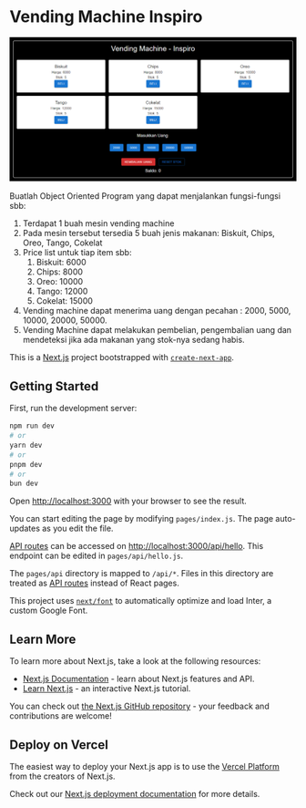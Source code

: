 # Vending Machine Inspiro

<img src="https://raw.githubusercontent.com/hardihardi/Vending-Machine-Inspiro/refs/heads/master/public/image.png" class="img-fluid" alt="Responsive image">

Buatlah Object Oriented Program yang dapat menjalankan fungsi-fungsi sbb:
1.	Terdapat 1 buah mesin vending machine
2.	Pada mesin tersebut tersedia 5 buah jenis makanan: Biskuit, Chips, Oreo, Tango, Cokelat
3.	Price list untuk tiap item sbb:
	1)	Biskuit: 6000
	2)	Chips: 8000
	3)	Oreo: 10000
	4)	Tango: 12000
	5)	Cokelat: 15000
4.	Vending machine dapat menerima uang dengan pecahan : 2000, 5000, 10000, 20000, 50000.
5.	Vending Machine dapat melakukan pembelian, pengembalian uang dan mendeteksi jika ada makanan yang stok-nya sedang habis.


This is a [Next.js](https://nextjs.org/) project bootstrapped with [`create-next-app`](https://github.com/vercel/next.js/tree/canary/packages/create-next-app).

## Getting Started

First, run the development server:

```bash
npm run dev
# or
yarn dev
# or
pnpm dev
# or
bun dev
```

Open [http://localhost:3000](http://localhost:3000) with your browser to see the result.

You can start editing the page by modifying `pages/index.js`. The page auto-updates as you edit the file.

[API routes](https://nextjs.org/docs/api-routes/introduction) can be accessed on [http://localhost:3000/api/hello](http://localhost:3000/api/hello). This endpoint can be edited in `pages/api/hello.js`.

The `pages/api` directory is mapped to `/api/*`. Files in this directory are treated as [API routes](https://nextjs.org/docs/api-routes/introduction) instead of React pages.

This project uses [`next/font`](https://nextjs.org/docs/basic-features/font-optimization) to automatically optimize and load Inter, a custom Google Font.

## Learn More

To learn more about Next.js, take a look at the following resources:

- [Next.js Documentation](https://nextjs.org/docs) - learn about Next.js features and API.
- [Learn Next.js](https://nextjs.org/learn) - an interactive Next.js tutorial.

You can check out [the Next.js GitHub repository](https://github.com/vercel/next.js/) - your feedback and contributions are welcome!

## Deploy on Vercel

The easiest way to deploy your Next.js app is to use the [Vercel Platform](https://vercel.com/new?utm_medium=default-template&filter=next.js&utm_source=create-next-app&utm_campaign=create-next-app-readme) from the creators of Next.js.

Check out our [Next.js deployment documentation](https://nextjs.org/docs/deployment) for more details.
